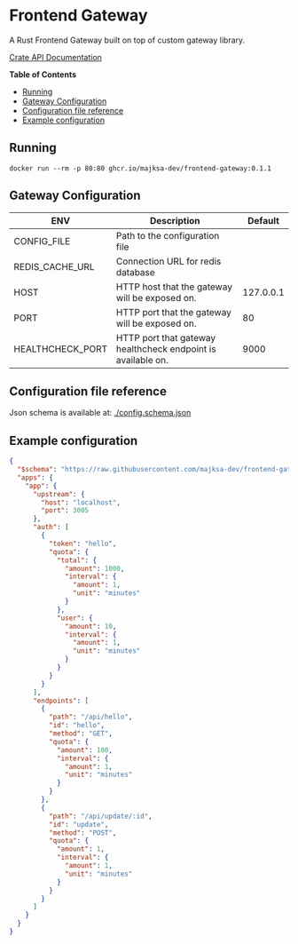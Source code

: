 # Frontend Gateway

A Rust Frontend Gateway built on top of custom gateway library.

[Crate API Documentation](https://majksa-dev.github.io/frontend-gateway/)

**Table of Contents**

- [Running](#running)
- [Gateway Configuration](#gateway-configuration)
- [Configuration file reference](#configuration-file-reference)
- [Example configuration](#example-configuration)

## Running

<!-- x-release-please-start-version -->

`docker run --rm -p 80:80 ghcr.io/majksa-dev/frontend-gateway:0.1.1`

<!-- x-release-please-end -->

## Gateway Configuration

| **ENV**          | **Description**                                              | **Default** |
| ---------------- | ------------------------------------------------------------ | ----------- |
| CONFIG_FILE      | Path to the configuration file                               |             |
| REDIS_CACHE_URL  | Connection URL for redis database                            |             |
| HOST             | HTTP host that the gateway will be exposed on.               | 127.0.0.1   |
| PORT             | HTTP port that the gateway will be exposed on.               | 80          |
| HEALTHCHECK_PORT | HTTP port that gateway healthcheck endpoint is available on. | 9000        |

## Configuration file reference

Json schema is available at: [./config.schema.json](https://raw.githubusercontent.com/majksa-dev/server-gateway/main/config.schema.json)

## Example configuration

```json
{
  "$schema": "https://raw.githubusercontent.com/majksa-dev/frontend-gateway/main/config.schema.json",
  "apps": {
    "app": {
      "upstream": {
        "host": "localhost",
        "port": 3005
      },
      "auth": [
        {
          "token": "hello",
          "quota": {
            "total": {
              "amount": 1000,
              "interval": {
                "amount": 1,
                "unit": "minutes"
              }
            },
            "user": {
              "amount": 10,
              "interval": {
                "amount": 1,
                "unit": "minutes"
              }
            }
          }
        }
      ],
      "endpoints": [
        {
          "path": "/api/hello",
          "id": "hello",
          "method": "GET",
          "quota": {
            "amount": 100,
            "interval": {
              "amount": 1,
              "unit": "minutes"
            }
          }
        },
        {
          "path": "/api/update/:id",
          "id": "update",
          "method": "POST",
          "quota": {
            "amount": 1,
            "interval": {
              "amount": 1,
              "unit": "minutes"
            }
          }
        }
      ]
    }
  }
}
```
